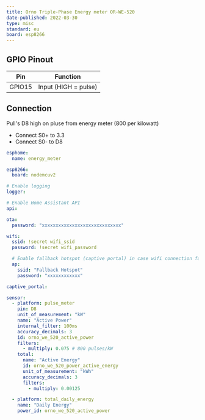 ```yaml
---
title: Orno Triple-Phase Energy meter OR-WE-520
date-published: 2022-03-30
type: misc
standard: eu
board: esp8266
---
```


## GPIO Pinout

| Pin    | Function             |
| ------ | -------------------- |
| GPIO15 | Input (HIGH = pulse) |

## Connection

Pull's D8 high on pluse from energy meter (800 per kilowatt)

- Connect S0+ to 3.3
- Connect S0- to D8

```yaml
esphome:
  name: energy_meter

esp8266:
  board: nodemcuv2

# Enable logging
logger:

# Enable Home Assistant API
api:

ota:
  password: "xxxxxxxxxxxxxxxxxxxxxxxxxxxxx"

wifi:
  ssid: !secret wifi_ssid
  password: !secret wifi_password

  # Enable fallback hotspot (captive portal) in case wifi connection fails
  ap:
    ssid: "Fallback Hotspot"
    password: "xxxxxxxxxxxx"

captive_portal:

sensor:
  - platform: pulse_meter
    pin: D8
    unit_of_measurement: "kW"
    name: "Active Power"
    internal_filter: 100ms
    accuracy_decimals: 3
    id: orno_we_520_active_power
    filters:
      - multiply: 0.075 # 800 pulses/kW
    total:
      name: "Active Energy"
      id: orno_we_520_power_active_energy
      unit_of_measurement: "kWh"
      accuracy_decimals: 3
      filters:
        - multiply: 0.00125

  - platform: total_daily_energy
    name: "Daily Energy"
    power_id: orno_we_520_active_power
```

